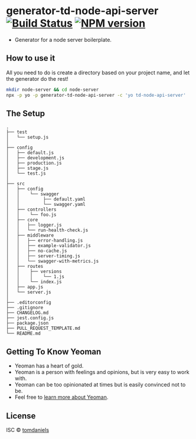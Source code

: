# generator-td-node-api-server [![Build Status](https://travis-ci.com/tomdaniels/generator-td-node-api-server.svg?branch=master)](https://travis-ci.com/tomdaniels/generator-td-node-api-server) [![NPM version][npm-image]][npm-url]

- Generator for a node server boilerplate.

## How to use it

All you need to do is create a directory based on your project name, and let the generator do the rest!

```bash
mkdir node-server && cd node-server
npx -p yo -p generator-td-node-api-server -c 'yo td-node-api-server'
```

## The Setup

```
.
├── test
│   └── setup.js
│
├── config
│   ├── default.js
│   ├── development.js
│   ├── production.js
│   ├── stage.js
│   └── test.js
│
├── src
│   ├── config
│   │    └── swagger
│   │         ├── default.yaml
│   │         └── swagger.yaml
│   ├── controllers
│   │    └── foo.js
│   ├── core
│   │   ├── logger.js
│   │   └── run-health-check.js
│   ├── middleware
│   │   ├── error-handling.js
│   │   ├── example-validator.js
│   │   ├── no-cache.js
│   │   ├── server-timing.js
│   │   └── swagger-with-metrics.js
│   ├── routes
│   │    ├── versions
│   │    │    └── 1.js
│   │    └── index.js
│   ├── app.js
│   └── server.js
│
├── .editorconfig
├── .gitignore
├── CHANGELOG.md
├── jest.config.js
├── package.json
├── PULL_REQUEST_TEMPLATE.md
└── README.md
```

## Getting To Know Yeoman

 * Yeoman has a heart of gold.
 * Yeoman is a person with feelings and opinions, but is very easy to work with.
 * Yeoman can be too opinionated at times but is easily convinced not to be.
 * Feel free to [learn more about Yeoman](http://yeoman.io/).

## License

ISC © [tomdaniels](https://www.github.com/tomdaniels)


[npm-image]: https://badge.fury.io/js/generator-td-node-api-server.svg
[npm-url]: https://npmjs.org/package/generator-td-node-api-server
